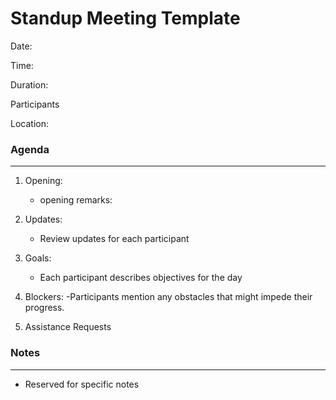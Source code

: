 # Standup Meeting Template

Date:

Time:

Duration:

Participants

Location:

### Agenda
---

1. Opening:
    - opening remarks:

2. Updates:
    - Review updates for each participant

3. Goals:
    - Each participant describes objectives for the day

4. Blockers:
    -Participants mention any obstacles that might impede their progress.

5. Assistance Requests

### Notes
---
- Reserved for specific notes

